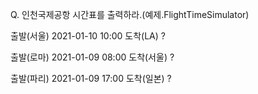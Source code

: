 Q. 인천국제공항 시간표를 출력하라.(예제.FlightTimeSimulator)
   
출발(서울) 2021-01-10 10:00 
도착(LA) ?

출발(로마) 2021-01-09 08:00
도착(서울) ?

출발(파리) 2021-01-09 17:00
도착(일본) ?